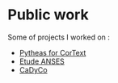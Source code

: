 # Public work
Some of projects I worked on :


- [Pytheas for CorText](https://pytheas.cortext.net/)
- [Etude ANSES](https://ikario404.github.io/docs/2020_08_ANSES_Volet_2_Rapport_Final.pdf)
- [CaDyCo](https://cadyco.education/)


